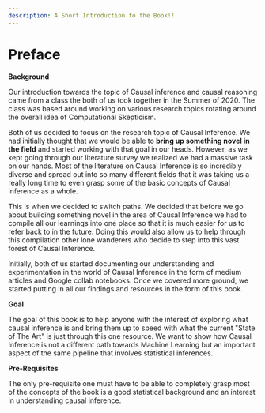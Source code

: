 ```yaml
---
description: A Short Introduction to the Book!!
---
```


# Preface

**Background**

Our introduction towards the topic of Causal inference and causal reasoning came from a class the both of us took together in the Summer of 2020. The class was based around working on various research topics rotating around the overall idea of Computational Skepticism.

Both of us decided to focus on the research topic of Causal Inference. We had initially thought that we would be able to **bring up something novel in the field** and started working with that goal in our heads. However, as we kept going through our literature survey we realized we had a massive task on our hands. Most of the literature on Causal Inference is so incredibly diverse and spread out into so many different fields that it was taking us a really long time to even grasp some of the basic concepts of Causal inference as a whole.

This is when we decided to switch paths. We decided that before we go about building something novel in the area of Causal Inference we had to compile all our learnings into one place so that it is much easier for us to refer back to in the future. Doing this would also allow us to  help through this compilation other lone wanderers who decide to step into this vast forest of Causal Inference.

Initially,  both of us started documenting our understanding and experimentation in the world of Causal Inference in the form of medium articles and Google collab notebooks. Once we covered more ground, we started putting in all our findings and resources in the form of this book.

**Goal**

The goal of this book is to help anyone with the interest of exploring what causal inference is and bring them up to speed with what the current "State of The Art" is just through this one resource. We want to show how Causal Inference is not a different path towards Machine Learning but an important aspect of the same pipeline that involves statistical inferences.

**Pre-Requisites**

The only pre-requisite one must have to be able to completely grasp most of the concepts of the book is a good statistical background and an interest in understanding causal inference.

